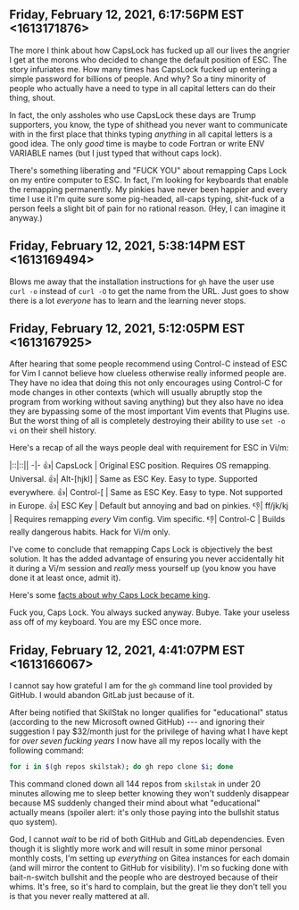 ## Friday, February 12, 2021, 6:17:56PM EST <1613171876>

The more I think about how CapsLock has fucked up all our lives the
angrier I get at the morons who decided to change the default position
of ESC. The story infuriates me. How many times has CapsLock fucked up
entering a simple password for billions of people. And why? So a tiny
minority of people who actually have a need to type in all capital
letters can do their thing, shout.

In fact, the only assholes who use CapsLock these days are Trump
supporters, you know, the type of shithead you never want to communicate
with in the first place that thinks typing *anything* in all capital
letters is a good idea. The only *good* time is maybe to code Fortran or
write ENV VARIABLE names (but I just typed that without caps
lock).

There's something liberating and "FUCK YOU" about remapping Caps Lock on
my entire computer to ESC. In fact, I'm looking for keyboards that
enable the remapping permanently. My pinkies have never been happier and
every time I use it I'm quite sure some pig-headed, all-caps typing,
shit-fuck of a person feels a slight bit of pain for no rational reason.
(Hey, I can imagine it anyway.)

## Friday, February 12, 2021, 5:38:14PM EST <1613169494>

Blows me away that the installation instructions for `gh` have the user
use `curl -o` instead of `curl -O` to get the name from the URL. Just
goes to show there is a lot *everyone* has to learn and the learning
never stops.

## Friday, February 12, 2021, 5:12:05PM EST <1613167925>

After hearing that some people recommend using Control-C instead of ESC
for Vim I cannot believe how clueless otherwise really informed people
are. They have no idea that doing this not only encourages using
Control-C for mode changes in other contexts (which will usually
abruptly stop the program from working without saving anything) but they
also have no idea they are bypassing some of the most important Vim
events that Plugins use. But the worst thing of all is completely
destroying their ability to use `set -o vi` on their shell history.

Here's a recap of all the ways people deal with requirement for ESC in
Vi/m:

|::|::||
-|-
👍| CapsLock   | Original ESC position. Requires OS remapping. Universal.
👍| Alt-[hjkl] | Same as ESC Key. Easy to type. Supported everywhere.
👍| Control-[  | Same as ESC Key. Easy to type. Not supported in Europe.
👍| ESC Key    | Default but annoying and bad on pinkies.
👎| ff/jk/kj   | Requires remapping *every* Vim config. Vim specific.
👎| Control-C  | Builds really dangerous habits. Hack for Vi/m only.

I've come to conclude that remapping Caps Lock is objectively the best
solution. It has the added advantage of ensuring you never accidentally
hit it during a Vi/m session and *really* mess yourself up (you know you
have done it at least once, admit it).

Here's some [facts about why Caps Lock became king](https://simplyian.com/2015/01/08/The-real-reason-why-Caps-Lock-and-Escape-are-in-terrible-positions/).

Fuck you, Caps Lock. You always sucked anyway. Bubye. Take your useless
ass off of my keyboard. You are my ESC
once more. 

## Friday, February 12, 2021, 4:41:07PM EST <1613166067>

I cannot say how grateful I am for the `gh` command line tool provided
by GitHub. I would abandon GitLab just because of it.

After being notified that SkilStak no longer qualifies for "educational"
status (according to the new Microsoft owned GitHub) --- and ignoring
their suggestion I pay \$32/month just for the privilege of having what
I have kept for *over seven fucking years* I now have all my repos
locally with the following command:

```sh
for i in $(gh repos skilstak); do gh repo clone $i; done
```

This command cloned down all 144 repos from `skilstak` in under 20
minutes allowing me to sleep better knowing they won't suddenly
disappear because MS suddenly changed their mind about what
"educational" actually means (spoiler alert: it's only those paying into
the bullshit status quo system).

God, I cannot *wait* to be rid of both GitHub and GitLab dependencies.
Even though it is slightly more work and will result in some minor
personal monthly costs, I'm setting up *everything* on Gitea instances
for each domain (and will mirror the content to GitHub for visibility).
I'm so fucking done with bait-n-switch bullshit and the people who are
destroyed because of their whims. It's free, so it's hard to complain,
but the great lie they don't tell you is that you never really mattered
at all.

